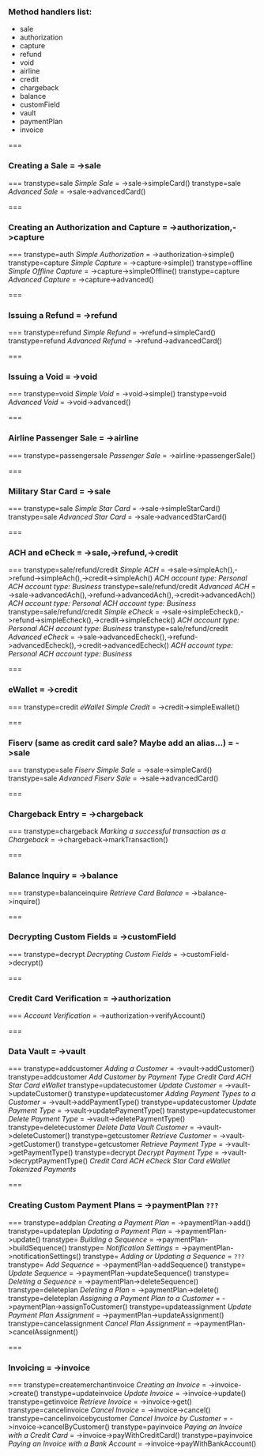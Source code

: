 ### Method handlers list:
- sale
- authorization
- capture
- refund
- void
- airline
- credit
- chargeback
- balance
- customField
- vault
- paymentPlan
- invoice



===
### Creating a Sale = ->sale
===
transtype=sale
_Simple Sale_   = ->sale->simpleCard()
transtype=sale
_Advanced Sale_ = ->sale->advancedCard()

===
### Creating an Authorization and Capture = ->authorization,->capture
===
transtype=auth
_Simple Authorization_   = ->authorization->simple()
transtype=capture
_Simple Capture_         = ->capture->simple()
transtype=offline
_Simple Offline Capture_ = ->capture->simpleOffline()
transtype=capture
_Advanced Capture_       = ->capture->advanced()

===
### Issuing a Refund = ->refund
===
transtype=refund
_Simple Refund_   = ->refund->simpleCard()
transtype=refund
_Advanced Refund_ = ->refund->advancedCard()

===
### Issuing a Void = ->void
===
transtype=void
_Simple Void_   = ->void->simple()
transtype=void
_Advanced Void_ = ->void->advanced()

===
### Airline Passenger Sale = ->airline
===
transtype=passengersale
_Passenger Sale_ = ->airline->passengerSale()

===
### Military Star Card = ->sale
===
transtype=sale
_Simple Star Card_   = ->sale->simpleStarCard()
transtype=sale
_Advanced Star Card_ = ->sale->advancedStarCard()

===
### ACH and eCheck = ->sale,->refund,->credit
===
transtype=sale/refund/credit
_Simple ACH_                     = ->sale->simpleAch(),->refund->simpleAch(),->credit->simpleAch()
    _ACH account type: Personal_
    _ACH account type: Business_
transtype=sale/refund/credit
_Advanced ACH_                   = ->sale->advancedAch(),->refund->advancedAch(),->credit->advancedAch()
    _ACH account type: Personal_
    _ACH account type: Business_
transtype=sale/refund/credit
_Simple eCheck_                  = ->sale->simpleEcheck(),->refund->simpleEcheck(),->credit->simpleEcheck()
    _ACH account type: Personal_
    _ACH account type: Business_
transtype=sale/refund/credit
_Advanced eCheck_                = ->sale->advancedEcheck(),->refund->advancedEcheck(),->credit->advancedEcheck()
    _ACH account type: Personal_
    _ACH account type: Business_

===
### eWallet = ->credit
===
transtype=credit
_eWallet Simple Credit_ = ->credit->simpleEwallet()

===
### Fiserv (same as credit card sale? Maybe add an alias...) = ->sale
===
transtype=sale
_Fiserv Simple Sale_   = ->sale->simpleCard()
transtype=sale
_Advanced Fiserv Sale_ = ->sale->advancedCard()

===
### Chargeback Entry = ->chargeback
===
transtype=chargeback
_Marking a successful transaction as a Chargeback_ = ->chargeback->markTransaction()

===
### Balance Inquiry = ->balance
===
transtype=balanceinquire
_Retrieve Card Balance_ = ->balance->inquire()

===
### Decrypting Custom Fields = ->customField
===
transtype=decrypt
_Decrypting Custom Fields_ = ->customField->decrypt()

===
### Credit Card Verification = ->authorization
===
_Account Verification_ = ->authorization->verifyAccount()

===
### Data Vault = ->vault
===
transtype=addcustomer
_Adding a Customer_                  = ->vault->addCustomer()
transtype=addcustomer
_Add Customer by Payment Type_
    _Credit Card_
    _ACH_
    _Star Card_
    _eWallet_
transtype=updatecustomer
_Update Customer_                    = ->vault->updateCustomer()
transtype=updatecustomer
_Adding Payment Types to a Customer_ = ->vault->addPaymentType()
transtype=updatecustomer
_Update Payment Type_                = ->vault->updatePaymentType()
transtype=updatecustomer
_Delete Payment Type_                = ->vault->deletePaymentType()
transtype=deletecustomer
_Delete Data Vault Customer_         = ->vault->deleteCustomer()
transtype=getcustomer
_Retrieve Customer_                  = ->vault->getCustomer()
transtype=getcustomer
_Retrieve Payment Type_              = ->vault->getPaymentType()
transtype=decrypt
_Decrypt Payment Type_               = ->vault->decryptPaymentType()
    _Credit Card_
    _ACH_
    _eCheck_
    _Star Card_
    _eWallet_
_Tokenized Payments_

===
### Creating Custom Payment Plans = ->paymentPlan `???`
===
transtype=addplan
_Creating a Payment Plan_                = ->paymentPlan->add()
transtype=updateplan
_Updating a Payment Plan_                = ->paymentPlan->update()
transtype=
_Building a Sequence_                    = ->paymentPlan->buildSequence()
transtype=
_Notification Settings_                  = ->paymentPlan->notificationSettings()
transtype=
_Adding or Updating a Sequence_          = `???`
transtype=
    _Add Sequence_                       = ->paymentPlan->addSequence()
transtype=
    _Update Sequence_                    = ->paymentPlan->updateSequence()
transtype=
_Deleting a Sequence_                    = ->paymentPlan->deleteSequence()
transtype=deleteplan
_Deleting a Plan_                        = ->paymentPlan->delete()
transtype=deleteplan
_Assigning a Payment Plan to a Customer_ = ->paymentPlan->assignToCustomer()
transtype=updateassignment
_Update Payment Plan Assignment_         = ->paymentPlan->updateAssignment()
transtype=cancelassignment
_Cancel Plan Assignment_                 = ->paymentPlan->cancelAssignment()

===
### Invoicing = ->invoice
===
transtype=createmerchantinvoice
_Creating an Invoice_                   = ->invoice->create()
transtype=updateinvoice
_Update Invoice_                        = ->invoice->update()
transtype=getinvoice
_Retrieve Invoice_                      = ->invoice->get()
transtype=cancelinvoice
_Cancel Invoice_                        = ->invoice->cancel()
transtype=cancelinvoicebycustomer
_Cancel Invoice by Customer_            = ->invoice->cancelByCustomer()
transtype=payinvoice
_Paying an Invoice with a Credit Card_  = ->invoice->payWithCreditCard()
transtype=payinvoice
_Paying an Invoice with a Bank Account_ = ->invoice->payWithBankAccount()
